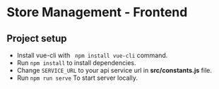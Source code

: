 # Store Management - Frontend

## Project setup

- Install vue-cli with `` npm install vue-cli`` command.
-  Run  ``npm install`` to install dependencies.
-  Change ``SERVICE_URL`` to your api service url in **src/constants.js** file.
- Run  ``npm run serve`` To start server locally.

